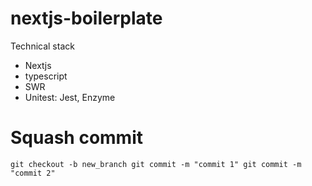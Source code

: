 # nextjs-boilerplate
Technical stack
- Nextjs
- typescript
- SWR
- Unitest: Jest, Enzyme


# Squash commit 
`
git checkout -b new_branch
git commit -m "commit 1"
git commit -m "commit 2"
`
